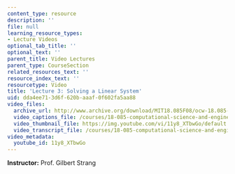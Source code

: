 ```yaml
---
content_type: resource
description: ''
file: null
learning_resource_types:
- Lecture Videos
optional_tab_title: ''
optional_text: ''
parent_title: Video Lectures
parent_type: CourseSection
related_resources_text: ''
resource_index_text: ''
resourcetype: Video
title: 'Lecture 3: Solving a Linear System'
uid: dda4ee71-3d6f-620b-aaaf-0f602fa5aa88
video_files:
  archive_url: http://www.archive.org/download/MIT18.085F08/ocw-18.085-f08-lec03_300k.mp4
  video_captions_file: /courses/18-085-computational-science-and-engineering-i-fall-2008/b8ca0f824d6158bdbf58d1c004e7c294_11y8_XTbwGo.vtt
  video_thumbnail_file: https://img.youtube.com/vi/11y8_XTbwGo/default.jpg
  video_transcript_file: /courses/18-085-computational-science-and-engineering-i-fall-2008/5c96ab1140240f0226b9dc8ddeb6f5e9_11y8_XTbwGo.pdf
video_metadata:
  youtube_id: 11y8_XTbwGo
---
```


**Instructor:** Prof. Gilbert Strang